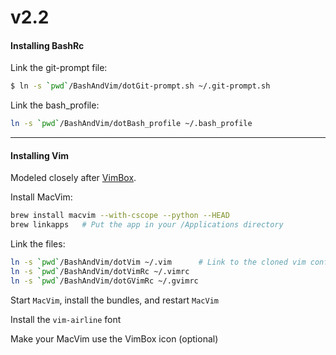 # v2.2

#### Installing BashRc

Link the git-prompt file:
```sh
$ ln -s `pwd`/BashAndVim/dotGit-prompt.sh ~/.git-prompt.sh
```

Link the bash_profile:
```sh
ln -s `pwd`/BashAndVim/dotBash_profile ~/.bash_profile
```

---

#### Installing Vim

Modeled closely after [VimBox](https://github.com/jordwalke/VimBox).

Install MacVim:
```sh
brew install macvim --with-cscope --python --HEAD
brew linkapps   # Put the app in your /Applications directory
```

Link the files:
```sh
ln -s `pwd`/BashAndVim/dotVim ~/.vim      # Link to the cloned vim config
ln -s `pwd`/BashAndVim/dotVimRc ~/.vimrc
ln -s `pwd`/BashAndVim/dotGVimRc ~/.gvimrc
```

Start `MacVim`, install the bundles, and restart `MacVim`

Install the `vim-airline` font

Make your MacVim use the VimBox icon (optional)
